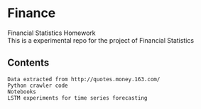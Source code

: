# Finance
Financial Statistics Homework     
This is a experimental repo for the project of Financial Statistics
## Contents
    Data extracted from http://quotes.money.163.com/
    Python crawler code
    Notebooks  
    LSTM experiments for time series forecasting
